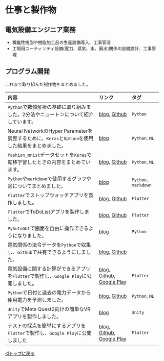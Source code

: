 # 仕事と製作物

## 電気設備エンジニア業務

- 機能性樹脂や樹脂加工品の生産設備導入、工事管理
- 工場用ユーティリティ設備(電力、蒸気、水、廃水)関係の設備設計、工事管理


## プログラム開発

これまで取り組んだ制作物をまとめました。

|内容|リンク|タグ|
|:--|:--|:--|
|`Python`で数値解析の基礎に取り組みました。2分法やニュートンについて紹介しています。|[blog](https://snova301.hatenablog.com/entry/2018/09/29/171931), [Github](https://github.com/snova301/nu_an01)|`Python`|
|Neural NetworkのHyper Parameterを調整するために、`Keras`と`Optuna`を使用した結果をまとめました。|[blog](https://snova301.hatenablog.com/entry/2018/12/14/191025)|`Python`, `ML`|
|`fashion_mnist`データセットを`Keras`で転移学習したときの内容をまとめています。|[blog](https://snova301.hatenablog.com/entry/2019/05/26/203003), [Github](https://github.com/snova301/fashion_mnist)|`Python`, `ML`|
|`Python`や`markdown`で使用するグラフや図についてまとめました。|[blog](https://snova301.hatenablog.com/entry/2019/06/01/142608)|`Python`, `markdown`|
|`Flutter`でストップウォッチアプリを製作しました。|[blog](https://snova301.hatenablog.com/entry/2019/07/22/110000), [Github](https://github.com/snova301/flutter_stopwatch)|`Flutter`|
|`Flutter`でToDoListアプリを製作しました。|[blog](https://snova301.hatenablog.com/entry/2019/07/29/110000), [Github](https://github.com/snova301/flutter_todolist)|`Flutter`|
|`PyAutoGUI`で画面を自由に操作できるようになりました。|[blog](https://snova301.hatenablog.com/entry/2019/06/18/123000)|`Python`|
|電気関係の法令データを`Python`で収集し、`Github`で共有できるようにしました。|[blog](https://snova301.hatenablog.com/entry/2019/08/19/110000), [Github](https://github.com/snova301/japanese_electricity_law)||
|電気設備に関する計算ができるアプリを`Flutter`で製作し、`Google Play`に公開しました。|[blog](https://snova301.hatenablog.com/entry/2021/11/28/172636), [Github](https://github.com/snova301/elec_calculator), [Google Play](https://play.google.com/store/apps/details?id=com.github.snova301.elec_calculator)|`Flutter`|
|`Python`で日付と過去の電力データから使用電力を予測しました。|[blog](https://snova301.hatenablog.com/entry/2022/03/28/182458), [Github](https://github.com/snova301/UsedElecPred)|`Python`, `ML`|
|`Unity`でMeta Quest2向けの簡単なVRアプリを製作しました。|[blog](https://snova301.hatenablog.com/entry/2022/04/16/175238)|`Unity`|
|テストの採点を簡単にするアプリを`Flutter`で製作し、`Google Play`に公開しました|[blog](https://snova301.hatenablog.com/entry/2022/06/14/141820), [Github](https://github.com/snova301/score_counter), [Google Play](https://play.google.com/store/apps/details?id=com.github.snova301.score_counter)|`Flutter`|


[◁トップに戻る](./index.md)